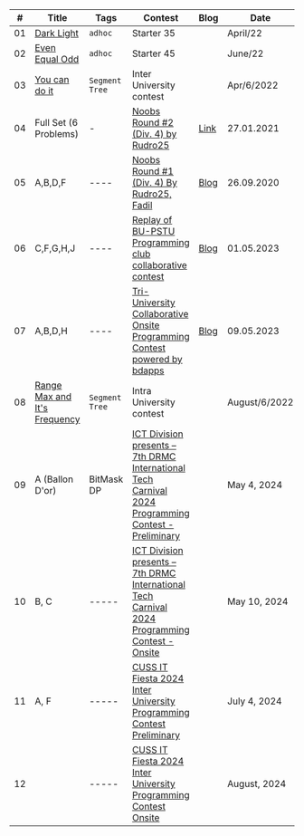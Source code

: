 | # | Title | Tags | Contest | Blog | Date | Judge |
|---| ----- | ---- | ------ | ------- | ------- | --------- |
01 | [Dark Light](https://www.codechef.com/problems/DARLIG) | `adhoc` | Starter 35 |  |  April/22 | Codechef |
02 | [Even Equal Odd](https://www.codechef.com/problems/EVEQODD)| `adhoc` | Starter 45 |  |  June/22 | Codechef |
03 | [You can do it](https://www.hackerrank.com/contests/intra-department-coding-contest-csebu-2022-2/challenges/you-can-do-it-1-1)| `Segment Tree` | Inter University contest |  |  Apr/6/2022 | HackerRank | 
04 | Full Set (6 Problems) | - | [Noobs Round #2 (Div. 4) by Rudro25](https://codeforces.com/gym/102942) | [Link](https://codeforces.com/blog/entry/87209) | 27.01.2021 | Codeforces(Gym) |
05 | A,B,D,F | ---- | [Noobs Round #1 (Div. 4) By Rudro25, Fadil](https://codeforces.com/contests/296356) | [Blog](https://codeforces.com/blog/entry/83016) | 26.09.2020 | CodeForces(Gym) |
06 | C,F,G,H,J | ---- | [Replay of BU-PSTU Programming club collaborative contest](https://codeforces.com/gym/104333) | [Blog](https://codeforces.com/blog/entry/115615) | 01.05.2023 | CodeForces(Gym) |
07 | A,B,D,H | ---- | [Tri-University Collaborative Onsite Programming Contest powered by bdapps](https://codeforces.com/gym/442658) | [Blog](-) | 09.05.2023 | CodeForces(Gym) |
08 | [Range Max and It's Frequency](https://www.hackerrank.com/contests/intra-department-programming-contest-2021-cse-university-of-barisal/challenges/range-max-and-its-frequency)| `Segment Tree` | Intra University contest |  |  August/6/2022 | HackerRank | 
09 | A (Ballon D'or) | BitMask DP | [ICT Division presents – 7th DRMC International Tech Carnival 2024 Programming Contest - Preliminary](https://toph.co/c/7th-drmc-international-tech-carnival-2024) |  |  May 4, 2024 | Toph | 
10 | B, C | ----- | [ICT Division presents – 7th DRMC International Tech Carnival 2024 Programming Contest - Onsite](https://toph.co/contests/training/kldhdrk) |  |  May 10, 2024 | Toph | 
11 | A, F | ----- | [CUSS IT Fiesta 2024 Inter University Programming Contest Preliminary](https://toph.co/arena?practice=668bfdd7a4f184cd2ac3e749#!/dashboard) |  |  July 4, 2024 | Toph | 
12 |  | ----- | [CUSS IT Fiesta 2024 Inter University Programming Contest Onsite]() |  |  August, 2024 | Toph | 
